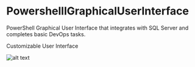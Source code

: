 # PowershelllGraphicalUserInterface
PowerShell Graphical User Interface that integrates with SQL Server and completes basic DevOps tasks. 

Customizable User Interface

![alt text](https://github.com/FrostyDesigner/PowershellGraphicalUserInterface/blob/main/DevOpsPalette.png)
